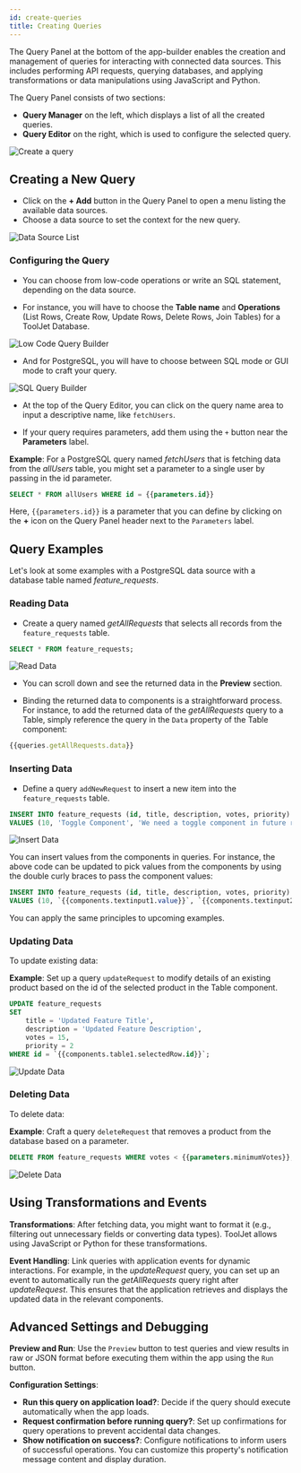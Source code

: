 ```yaml
---
id: create-queries
title: Creating Queries
---
```


The Query Panel at the bottom of the app-builder enables the creation and management of queries for interacting with connected data sources. This includes performing API requests, querying databases, and applying transformations or data manipulations using JavaScript and Python.

The Query Panel consists of two sections:
- **Query Manager** on the left, which displays a list of all the created queries.
- **Query Editor** on the right, which is used to configure the selected query.

<div style={{textAlign: 'center', marginBottom:'15px'}}>
    <img className="screenshot-full" src="/img/v2-beta/app-builder/walkthrough/create-queries/query-panel-preview.png" alt="Create a query" />
</div>

## Creating a New Query
- Click on the **+ Add** button in the Query Panel to open a menu listing the available data sources.
- Choose a data source to set the context for the new query.

<div style={{textAlign: 'center', marginBottom:'15px'}}>
    <img className="screenshot-full" src="/img/v2-beta/app-builder/walkthrough/create-queries/data-source-list.png" alt="Data Source List" />
</div>

### Configuring the Query
- You can choose from low-code operations or write an SQL statement, depending on the data source. 

- For instance, you will have to choose the **Table name** and **Operations** (List Rows, Create Row, Update Rows, Delete Rows, Join Tables) for a ToolJet Database. 

<div style={{textAlign: 'center', marginBottom:'15px'}}>
    <img className="screenshot-full" src="/img/v2-beta/app-builder/walkthrough/create-queries/low-code-query-builder.png" alt="Low Code Query Builder" />
</div>

- And for PostgreSQL, you will have to choose between SQL mode or GUI mode to craft your query. 

<div style={{textAlign: 'center', marginBottom:'15px'}}>
    <img className="screenshot-full" src="/img/v2-beta/app-builder/walkthrough/create-queries/sql-query-builder.png" alt="SQL Query Builder" />
</div>

- At the top of the Query Editor, you can click on the query name area to input a descriptive name, like `fetchUsers`.

- If your query requires parameters, add them using the `+` button near the **Parameters** label.

**Example**: For a PostgreSQL query named *fetchUsers* that is fetching data from the *allUsers* table, you might set a parameter to a single user by passing in the id parameter.

```sql
SELECT * FROM allUsers WHERE id = {{parameters.id}}
```

Here, `{{parameters.id}}` is a parameter that you can define by clicking on the **+** icon on the Query Panel header next to the `Parameters` label.

## Query Examples

Let's look at some examples with a PostgreSQL data source with a database table named *feature_requests*.

### Reading Data 
- Create a query named *getAllRequests* that selects all records from the `feature_requests` table.

```sql
SELECT * FROM feature_requests;
```

<div style={{textAlign: 'center', marginBottom:'15px'}}>
    <img className="screenshot-full" src="/img/v2-beta/app-builder/walkthrough/create-queries/read-data.gif" alt="Read Data" />
</div>

- You can scroll down and see the returned data in the **Preview** section.

- Binding the returned data to components is a straightforward process. For instance, to add the returned data of the *getAllRequests* query to a Table, simply reference the query in the `Data` property of the Table component:

```js
{{queries.getAllRequests.data}}
```

### Inserting Data 
- Define a query `addNewRequest` to insert a new item into the `feature_requests` table.

```sql
INSERT INTO feature_requests (id, title, description, votes, priority)
VALUES (10, 'Toggle Component', 'We need a toggle component in future release.', 0, 2);
```

<div style={{textAlign: 'center', marginBottom:'15px'}}>
    <img className="screenshot-full" src="/img/v2-beta/app-builder/walkthrough/create-queries/insert-data.png" alt="Insert Data" />
</div>

You can insert values from the components in queries. For instance, the above code can be updated to pick values from the components by using the double curly braces to pass the component values:

```sql
INSERT INTO feature_requests (id, title, description, votes, priority)
VALUES (10, `{{components.textinput1.value}}`, `{{components.textinput2.value}}`, 0, 2);
```

You can apply the same principles to upcoming examples.

### Updating Data 

To update existing data:

**Example**: Set up a query `updateRequest` to modify details of an existing product based on the id of the selected product in the Table component.

```sql
UPDATE feature_requests
SET 
    title = 'Updated Feature Title',
    description = 'Updated Feature Description',
    votes = 15,
    priority = 2
WHERE id = `{{components.table1.selectedRow.id}}`;
```

<div style={{textAlign: 'center', marginBottom:'15px'}}>
    <img className="screenshot-full" src="/img/v2-beta/app-builder/walkthrough/create-queries/update-data.png" alt="Update Data" />
</div>


### Deleting Data 
To delete data:

**Example**: Craft a query `deleteRequest` that removes a product from the database based on a parameter.

```sql
DELETE FROM feature_requests WHERE votes < {{parameters.minimumVotes}};
```

<div style={{textAlign: 'center', marginBottom:'15px'}}>
    <img className="screenshot-full" src="/img/v2-beta/app-builder/walkthrough/create-queries/delete-data.png" alt="Delete Data" />
</div>

## Using Transformations and Events

**Transformations**: After fetching data, you might want to format it (e.g., filtering out unnecessary fields or converting data types). ToolJet allows using JavaScript or Python for these transformations.

**Event Handling**: Link queries with application events for dynamic interactions. For example, in the *updateRequest* query, you can set up an event to automatically run the *getAllRequests* query right after *updateRequest*. This ensures that the application retrieves and displays the updated data in the relevant components.

## Advanced Settings and Debugging

**Preview and Run**: Use the `Preview` button to test queries and view results in raw or JSON format before executing them within the app using the `Run` button.

**Configuration Settings**:
- **Run this query on application load?**: Decide if the query should execute automatically when the app loads.
- **Request confirmation before running query?**: Set up confirmations for query operations to prevent accidental data changes.
- **Show notification on success?**: Configure notifications to inform users of successful operations. You can customize this property's notification message content and display duration.
